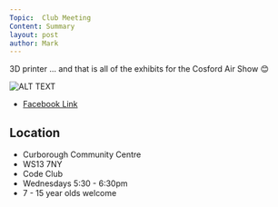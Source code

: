 ```yaml
---
Topic:  Club Meeting
Content: Summary
layout: post
author: Mark
---
```

3D printer
... and that is all of the exhibits for the Cosford Air Show 😊

![ALT TEXT](https://scontent.fbhx6-1.fna.fbcdn.net/v/t39.30808-6/287158548_4923071711153223_351321200101962038_n.jpg?stp=dst-jpg_p720x720&_nc_cat=109&ccb=1-7&_nc_sid=5614bc&_nc_ohc=_b7N6o00gn8AX-2r9G6&_nc_ht=scontent.fbhx6-1.fna&edm=AKK4YLsEAAAA&oh=00_AfAQCoibIH7yHx0gH9IN0iiv-nI3TNJVTCuKetKFGJgR1A&oe=652B89CC)

* [Facebook Link](https://www.facebook.com/1481985248595237/posts/4923071574486570/)

## Location

* Curborough Community Centre
* WS13 7NY
* Code Club
* Wednesdays 5:30 - 6:30pm
* 7 - 15 year olds welcome

